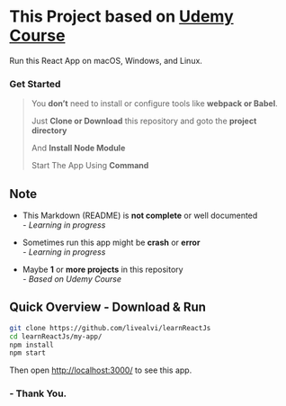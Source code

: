 # This Project based on [Udemy Course](https://www.udemy.com/course/react-the-complete-guide-incl-redux/ "React - The Complete Guide (incl Hooks, React Router, Redux)")

Run this React App on macOS, Windows, and Linux.

### Get Started
> You **don’t** need to install or configure tools like **webpack or Babel**.
>
> Just **Clone or Download** this repository and goto the **project directory**
>
> And **Install Node Module**
>
> Start The App Using **Command**

## Note

- This Markdown (README) is **not complete** or well documented
  <br>- _Learning in progress_

- Sometimes run this app might be **crash** or **error**
  <br>- _Learning in progress_

- Maybe **1** or **more projects** in this repository <br>- _Based on Udemy Course_


## Quick Overview - Download & Run

```sh
git clone https://github.com/livealvi/learnReactJs
cd learnReactJs/my-app/
npm install
npm start
```

Then open [http://localhost:3000/](http://localhost:3000/) to see this app.<br>

### - Thank You.

<!-- ## License

Create React App is open source software [licensed as MIT](https://github.com/facebook/create-react-app/blob/main/LICENSE). The Create React App logo is licensed under a [Creative Commons Attribution 4.0 International license](https://creativecommons.org/licenses/by/4.0/). -->
